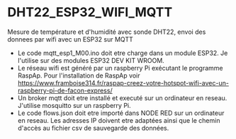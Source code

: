 # DHT22_ESP32_WIFI_MQTT
Mesure de température et d'humidité avec sonde DHT22, envoi des donnees par wifi avec un ESP32 sur MQTT
- Le code mqtt_esp1_M00.ino doit etre charge dans un module ESP32.
  Je l'utilise sur des modules ESP32 DEV KIT WROOM.
- Le réseau wifi est généré par un raspberry Pi exécutant le programme RaspAp. 
  Pour l'installation de RaspAp voir https://www.framboise314.fr/raspap-creez-votre-hotspot-wifi-avec-un-raspberry-pi-de-facon-express/
- Un broker mqtt doit etre installé et executé sur un ordinateur en reseau. J'utilise mosquitto sur un raspberry Pi.
- Le code flows.json doit etre importé dans NODE RED sur un ordinateur en reseau. 
  Les adresses IP doivent etre adaptées ainsi que le chemin d'accès au fichier csv de sauvegarde des données.

